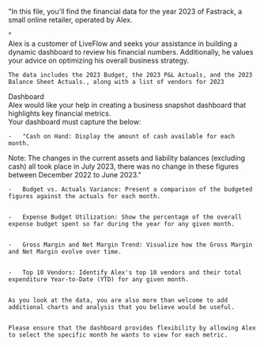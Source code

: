 "In this file, you'll find the financial data for the year 2023 of Fastrack, a small online retailer, operated by Alex. 

"														
	Alex is a customer of LiveFlow and seeks your assistance in building a dynamic dashboard to review his financial numbers. Additionally, he values your advice on optimizing his overall business strategy.	
 
	The data includes the 2023 Budget, the 2023 P&L Actuals, and the 2023 Balance Sheet Actuals., along with a list of vendors for 2023														
															
Dashboard														
	Alex would like your help in creating a business snapshot dashboard that highlights key financial metrics.  														
	Your dashboard must capture the below:	
 
	-	"Cash on Hand: Display the amount of cash available for each month. 
Note: The changes in the current assets and liability balances (excluding cash) all took place in July 2023, there was no change in these figures between December 2022 to June 2023."					

	-	Budget vs. Actuals Variance: Present a comparison of the budgeted figures against the actuals for each month.		

 
	-	Expense Budget Utilization: Show the percentage of the overall expense budget spent so far during the year for any given month.					

 
	-	Gross Margin and Net Margin Trend: Visualize how the Gross Margin and Net Margin evolve over time.								

 
	-	Top 10 Vendors: Identify Alex's top 10 vendors and their total expenditure Year-to-Date (YTD) for any given month.						

 
	As you look at the data, you are also more than welcome to add additional charts and analysis that you believe would be useful.						

 
	Please ensure that the dashboard provides flexibility by allowing Alex to select the specific month he wants to view for each metric.														
